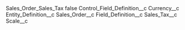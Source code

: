<?xml version="1.0" encoding="UTF-8"?>
<CustomMetadata xmlns="http://soap.sforce.com/2006/04/metadata" xmlns:xsi="http://www.w3.org/2001/XMLSchema-instance" xmlns:xsd="http://www.w3.org/2001/XMLSchema">
    <label>Sales_Order_Sales_Tax</label>
    <protected>false</protected>
    <values>
        <field>Control_Field_Definition__c</field>
        <value xsi:type="xsd:string">Currency__c</value>
    </values>
    <values>
        <field>Entity_Definition__c</field>
        <value xsi:type="xsd:string">Sales_Order__c</value>
    </values>
    <values>
        <field>Field_Definition__c</field>
        <value xsi:type="xsd:string">Sales_Tax__c</value>
    </values>
    <values>
        <field>Scale__c</field>
        <value xsi:nil="true"/>
    </values>
</CustomMetadata>
